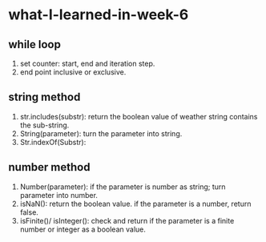 # what-I-learned-in-week-6
## while loop
1. set counter: start, end and iteration step.
2. end point inclusive or exclusive.

## string method
1. str.includes(substr): return the boolean value of weather string contains the sub-string.
2. String(parameter): turn the parameter into string.
3. Str.indexOf(Substr): 

## number method
1. Number(parameter): if the parameter is number as string; turn parameter into number.
2. isNaN(): return the boolean value. if the parameter is a number, return false.
3. isFinite()/ isInteger(): check and return if the parameter is a finite number or integer as a boolean value.